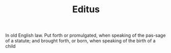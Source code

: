 ---
title: Editus
letter: E
permalink: "/definitions/bld-editus.html"
body: In old English law. Put forth or promulgated, when speaking of the pas-sage
  of a statute; and brought forth, or born, when speaking of the birth of a child
published_at: '2018-07-07'
source: Black's Law Dictionary 2nd Ed (1910)
layout: post
---